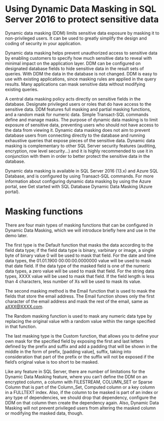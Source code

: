 # Using Dynamic Data Masking in SQL Server 2016 to protect sensitive data

Dynamic data masking (DDM) limits sensitive data exposure by masking it to non-privileged users. It can be used to greatly simplify the design and coding of security in your application.

Dynamic data masking helps prevent unauthorized access to sensitive data by enabling customers to specify how much sensitive data to reveal with minimal impact on the application layer. DDM can be configured on designated database fields to hide sensitive data in the result sets of queries. With DDM the data in the database is not changed. DDM is easy to use with existing applications, since masking rules are applied in the query results. Many applications can mask sensitive data without modifying existing queries.

A central data masking policy acts directly on sensitive fields in the database.
Designate privileged users or roles that do have access to the sensitive data.
DDM features full masking and partial masking functions, and a random mask for numeric data.
Simple Transact-SQL commands define and manage masks.
The purpose of dynamic data masking is to limit exposure of sensitive data, preventing users who should not have access to the data from viewing it. Dynamic data masking does not aim to prevent database users from connecting directly to the database and running exhaustive queries that expose pieces of the sensitive data. Dynamic data masking is complementary to other SQL Server security features (auditing, encryption, row level security...) and it is highly recommended to use it in conjunction with them in order to better protect the sensitive data in the database.

Dynamic data masking is available in SQL Server 2016 (13.x) and Azure SQL Database, and is configured by using Transact-SQL commands. For more information about configuring dynamic data masking by using the Azure portal, see Get started with SQL Database Dynamic Data Masking (Azure portal).


# Masking functions

There are four main types of masking functions that can be configured in Dynamic Data Masking, which we will introduce briefly here and use in the demo later.

The first type is the Default function that masks the data according to the field data type; if the field data type is binary, varbinary or image, a single byte of binary value 0 will be used to mask that field. For the date and time data types, the 01.01.1900 00:00:00.0000000 value will be used to mask that date field. If the data type of the masked field is one of the numeric data types, a zero value will be used to mask that field. For the string data types, XXXX value will be used to mask that field. If the field length is less than 4 characters, less number of Xs will be used to mask its value.

The second masking method is the Email function that is used to mask the fields that store the email address. The Email function shows only the first character of the email address and mask the rest of the email, same as aXXX@XXXX.com.

The Random masking function is used to mask any numeric data type by replacing the original value with a random value within the range specified in that function.

The last masking type is the Custom function, that allows you to define your own mask for the specified field by exposing the first and last letters defined by the prefix and suffix and add a padding that will be shown in the middle in the form of prefix, [padding value], suffix, taking into consideration that part of the prefix or the suffix will not be exposed if the field’s original value is too short to be masked.

Like any feature in SQL Server, there are number of limitations for the Dynamic Data Masking feature, where you can’t define the DDM on an encrypted column, a column with FILESTREAM, COLUMN_SET or Sparse Column that is part of the Column_Set, Computed column or a key column in a FULLTEXT index. Also, if the column to be masked is part of an index or any type of dependencies, we should drop that dependency, configure the DDM on that column then create the dependency again. Also, Dynamic Data Masking will not prevent privileged users from altering the masked column or modifying the masked data, though.
